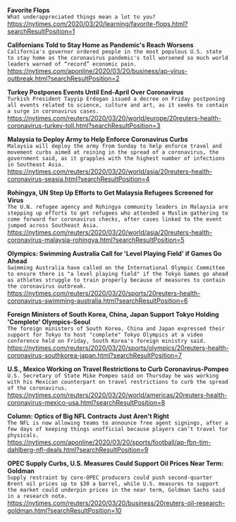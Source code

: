 **Favorite Flops**\
`What underappreciated things mean a lot to you?`\
https://nytimes.com/2020/03/20/learning/favorite-flops.html?searchResultPosition=1

**Californians Told to Stay Home as Pandemic's Reach Worsens**\
`California's governor ordered people in the most populous U.S. state to stay home as the coronavirus pandemic's toll worsened so much world leaders warned of “record” economic pain.`\
https://nytimes.com/aponline/2020/03/20/business/ap-virus-outbreak.html?searchResultPosition=2

**Turkey Postpones Events Until End-April Over Coronavirus**\
`Turkish President Tayyip Erdogan issued a decree on Friday postponing all events related to science, culture and art, as it seeks to contain a surge in coronavirus cases.`\
https://nytimes.com/reuters/2020/03/20/world/europe/20reuters-health-coronavirus-turkey-toll.html?searchResultPosition=3

**Malaysia to Deploy Army to Help Enforce Coronavirus Curbs**\
`Malaysia will deploy the army from Sunday to help enforce travel and movement curbs aimed at reining in the spread of a coronavirus, the government said, as it grapples with the highest number of infections in Southeast Asia.`\
https://nytimes.com/reuters/2020/03/20/world/asia/20reuters-health-coronavirus-seasia.html?searchResultPosition=4

**Rohingya, UN Step Up Efforts to Get Malaysia Refugees Screened for Virus**\
`The U.N. refugee agency and Rohingya community leaders in Malaysia are stepping up efforts to get refugees who attended a Muslim gathering to come forward for coronavirus checks, after cases linked to the event jumped across Southeast Asia.`\
https://nytimes.com/reuters/2020/03/20/world/asia/20reuters-health-coronavirus-malaysia-rohingya.html?searchResultPosition=5

**Olympics: Swimming Australia Call for 'Level Playing Field' if Games Go Ahead**\
`Swimming Australia have called on the International Olympic Committee to ensure there is "a level playing field" if the Tokyo Games go ahead as athletes struggle to train properly because of measures to contain the coronavirus outbreak. `\
https://nytimes.com/reuters/2020/03/20/sports/20reuters-health-coronavirus-swimming-australia.html?searchResultPosition=6

**Foreign Ministers of South Korea, China, Japan Support Tokyo Holding 'Complete' Olympics-Seoul**\
`The foreign ministers of South Korea, China and Japan expressed their support for Tokyo to host "complete" Tokyo Olympics at a video conference held on Friday, South Korea's foreign ministry said.`\
https://nytimes.com/reuters/2020/03/20/sports/olympics/20reuters-health-coronavirus-southkorea-japan.html?searchResultPosition=7

**U.S., Mexico Working on Travel Restrictions to Curb Coronavirus-Pompeo**\
`U.S. Secretary of State Mike Pompeo said on Thursday he was working with his Mexican counterpart on travel restrictions to curb the spread of the coronavirus.`\
https://nytimes.com/reuters/2020/03/20/world/americas/20reuters-health-coronavirus-mexico-usa.html?searchResultPosition=8

**Column: Optics of Big NFL Contracts Just Aren't Right**\
`The NFL is now allowing teams to announce free agent signings, after a few days of keeping things unofficial because players can’t travel for physicals.`\
https://nytimes.com/aponline/2020/03/20/sports/football/ap-fbn-tim-dahlberg-nfl-deals.html?searchResultPosition=9

**OPEC Supply Curbs, U.S. Measures Could Support Oil Prices Near Term: Goldman**\
`Supply restraint by core-OPEC producers could push second-quarter Brent oil prices up to $30 a barrel, while U.S. measures to support the market could underpin prices in the near term, Goldman Sachs said in a research note.`\
https://nytimes.com/reuters/2020/03/20/business/20reuters-oil-research-goldman.html?searchResultPosition=10

